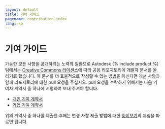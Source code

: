 ```yaml
---
layout: default
title: 기여 가이드
pagename: contribution-index
lang: ko
---
```


# 기여 가이드

가능한 모든 사항을 공개하려는 노력의 일환으로 Autodesk {% include product %} 팀에서는 [Creative Commons 라이센스](https://github.com/shotgunsoftware/developer-beta/blob/master/LICENSE.md)에 따라 공용 리포지토리에 개발자 문서를 올리기로 했습니다. 이 문서를 더 효율적으로 작성할 수 있는 방법을 아신다면 개선 사항과 함께 리포지토리에 대한 pull 요청을 주십시오. pull 요청을 수락하기 위해서는 다음 기여자 계약서 중 하나에 서명하여 보내 주셔야 합니다.

- [개인 기여 계약서](../all_langs/contribution/ind_contrib_agmt_for_shotgun_developer_documentation.pdf)
- [기업 기여 계약서](../all_langs/contribution/corp_contrib_agmt_for_shotgun_developer_documentation.pdf)

위의 계약서 중 하나를 제출한 후에는 변경 사항 제출 방법에 대한 [읽어보기](https://github.com/shotgunsoftware/developer-beta/#Making-a-change-to-the-documentation)의 지침을 따르면 됩니다.
